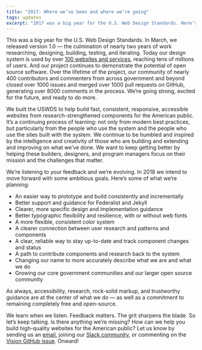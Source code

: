 ```yaml
---
title: "2017: Where we’ve been and where we’re going"
tags: updates
excerpt: "2017 was a big year for the U.S. Web Design Standards. Here’s a look at where we’re headed in 2018."
---
```


This was a big year for the U.S. Web Design Standards. In March, we released version 1.0 — the culmination of nearly two years of work researching, designing, building, testing, and iterating. Today our design system is used by over [100 websites and services](https://github.com/uswds/uswds/blob/develop/docs/WHO_IS_USING_USWDS.md), reaching tens of millions of users. And our project continues to demonstrate the potential of open source software. Over the lifetime of the project, our community of nearly 400 contributors and commenters from across government and beyond closed over 1000 issues and merged over 1000 pull requests on GitHub, generating over 8000 comments in the process. We’re going strong, excited for the future, and ready to do more.

We built the USWDS to help build fast, consistent, responsive, accessible websites from research-strengthened components for the American public. It’s a continuing process of learning: not only from modern best practices, but particularly from the people who use the system and the people who use the sites built with the system. We continue to be humbled and inspired by the intelligence and creativity of those who are building and extending and improving on what we’ve done. We want to keep getting better by helping these builders, designers, and program managers focus on their mission and the challenges that matter.

We’re listening to your feedback and we’re evolving. In 2018 we intend to move forward with some ambitious goals. Here’s some of what we’re planning:

- An easier way to prototype and build consistently and incrementally
- Better support and guidance for Federalist and Jekyll
- Clearer, more specific design and implementation guidance
- Better typographic flexibility and resilience, with or without web fonts
- A more flexible, consistent color system
- A clearer connection between user research and patterns and components
- A clear, reliable way to stay up-to-date and track component changes and status
- A path to contribute components and research back to the system
- Changing our name to more accurately describe what we are and what we do
- Growing our core government communities and our larger open source community

As always, accessibility, research, rock-solid markup, and trustworthy guidance are at the center of what we do — as well as a commitment to remaining completely free and open-source.

We learn when we listen. Feedback matters. The grit sharpens the blade. So let’s keep talking. Is there anything we’re missing? How can we help you build high-quality websites for the American public? Let us know by sending us an [email](mailto:uswebdesignstandards@gsa.gov), joining our [Slack community](https://chat.18f.gov/), or commenting on the [Vision GitHub issue](https://github.com/uswds/uswds/issues/2233). Onward!
